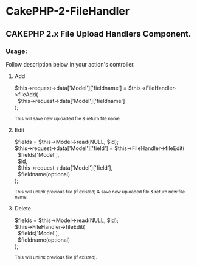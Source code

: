 # CakePHP-2-FileHandler
<h2>CAKEPHP 2.x File Upload Handlers Component.</h2>

<h3>Usage:</h3>

<p>Follow description below in your action's controller.</p>
<ol>
<li>Add</li>
<p>
  $this->request->data['Model']['fieldname'] = $this->FileHandler->fileAdd(<br/>
	  &nbsp;&nbsp;$this->request->data['Model']['fieldname']<br/>
	);
</p>
<p><small>This will save new uploaded file & return file name.</small></p>
<li>Edit</li>
  <p>
  	$fields = $this->Model->read(NULL, $id);<br/>
	$this->request->data['Model']['field'] = $this->FileHandler->fileEdit(<br/>
		&nbsp;&nbsp;$fields['Model'],<br/>
		&nbsp;&nbsp;$id,<br/>
		&nbsp;&nbsp;$this->request->data['Model']['field'],<br/>
		&nbsp;&nbsp;$fieldname(optional)<br/>
	);
</p>
<p><small>This will unlink previous file (if existed) & save new uploaded file & return new file name.</small></p>

<li>Delete</li>
<p>
$fields = $this->Model->read(NULL, $id);<br/>
$this->FileHandler->fileEdit(<br/>
	&nbsp;&nbsp;$fields['Model'],<br/>
	&nbsp;&nbsp;$fieldname(optional)<br/>
);
</p>
<p><small>This will unlink previous file (if existed).</small></p>
</ol>
